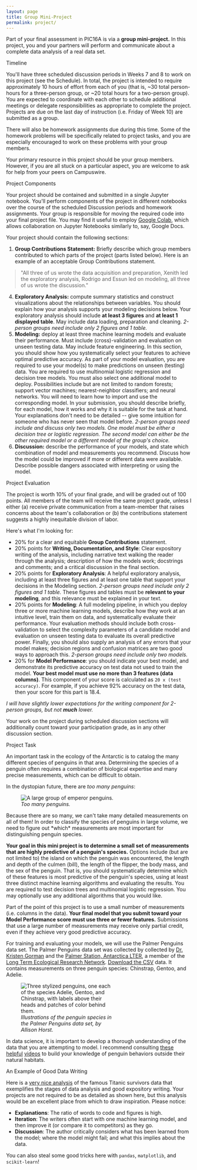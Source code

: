 ```yaml
---
layout: page
title: Group Mini-Project
permalink: project/
---
```


Part of your final assessment in PIC16A is via a **group mini-project.** In this project, you and your partners will perform and communicate about a complete data analysis of a real data set. 
<div class="fancy-h1"> Timeline </div>

You'll have three scheduled discussion periods in Weeks 7 and 8 to work on this project (see the Schedule). In total, the project is intended to require approximately 10 hours of effort from each of you (that is, ~30 total person-hours for a three-person group, or ~20 total hours for a two-person group). You are expected to coordinate with each other to schedule additional meetings or delegate responsibilities as appropriate to complete the project. Projects are due on the last day of instruction (i.e. Friday of Week 10) are submitted as a group. 

There will also be homework assignments due during this time. Some of the homework problems will be specifically related to project tasks, and you are especially encouraged to work on these problems with your group members.  

Your primary resource in this project should be your group members. However, if you are all stuck on a particular aspect, you are welcome to ask for help from your peers on Campuswire. 

<div class="fancy-h1"> Project Components </div>

Your project should be contained and submitted in a single Jupyter notebook. You'll perform components of the project in different notebooks over the course of the scheduled Discussion periods and homework assignments. Your group is responsible for moving the required code into your final project file. You may find it useful to employ [Google Colab](https://colab.research.google.com/), which allows collaboration on Jupyter Notebooks similarly to, say, Google Docs. 

Your project should contain the following sections: 

1. **Group Contributions Statement:** Briefly describe which group members contributed to which parts of the project (parts listed below). Here is an example of an acceptable Group Contributions statement. 
> "All three of us wrote the data acquisition and preparation, Xenith led the exploratory analysis, Rodrigo and Essun led on modeling, all three of us wrote the discussion." 
4. **Exploratory Analysis:** compute summary statistics and construct visualizations about the relationships between variables. You should explain how your analysis supports your modeling decisions below. Your exploratory analysis should include **at least 3 figures** and **at least 1 displayed table**. May include data loading, preparation and cleaning. *2-person groups need include only 2 figures and 1 table.* 
5. **Modeling:** deploy at least three machine learning models and evaluate their performance. Must include (cross)-validation and evaluation on unseen testing data. May include feature engineering. In this section, you should show how you systematically select your features to achieve optimal predictive accuracy. As part of your model evaluation, you are required to use your model(s) to make predictions on unseen (testing) data. You are required to use multinomial logistic regression and decision tree models. You must also select one additional model to deploy. Possibilities include but are not limited to random forests; support vector machines; nearest-neighbor classifiers; and neural networks. You will need to learn how to import and use the corresponding model. In your submission, you should describe briefly, for each model, how it works and why it is suitable for the task at hand. Your explanations don't need to be detailed -- give some intuition for someone who has never seen that model before. *2-person groups need include and discuss only two models. One model must be either a decision tree or logistic regression. The second model can either be the other required model or a different model of the group's choice.* 
6. **Discussion:** describe the performance of your models, and state which combination of model and measurements you recommend. Discuss how the model could be improved if more or different data were available. Describe possible dangers associated with interpreting or using the model. 

<div class="fancy-h1"> Project Evaluation </div>

The project is worth 10% of your final grade, and will be graded out of 100 points. All members of the team will receive the same project grade, unless I either (a) receive private communication from a team-member that raises concerns about the team's collaboration or (b) the contributions statement suggests a highly inequitable division of labor. 

Here's what I'm looking for: 

- 20% for a clear and equitable **Group Contributions** statement.  
- 20% points for **Writing, Documentation, and Style**: Clear expository writing of the analysis, including narrative text walking the reader through the analysis; description of how the models work; docstrings and comments; and a critical discussion in the final section. 
- 20% points for **Exploratory Analysis**: A helpful exploratory analysis, including at least three figures and at least one table that support your decisions in the Modeling section. *2-person groups need include only 2 figures and 1 table.* These figures and tables must be **relevant to your modeling**, and this relevance must be explained in your text. 
- 20% points for **Modeling**: A full modeling pipeline, in which you deploy three or more machine learning models, describe how they work at an intuitive level, train them on data, and systematically evaluate their performance. Your evaluation methods should include both cross-validation to select the complexity parameters of a candidate model and evaluation on unseen testing data to evaluate its overall predictive power. Finally, you should also supply an analysis of any errors that your model makes; decision regions and confusion matrices are two good ways to approach this. *2-person groups need include only two models.* 
- 20% for **Model Performance**: you should indicate your best model, and demonstrate its predictive accuracy on test data not used to train the model. **Your best model must use no more than 3 features (data columns)**. This component of your score is calculated as `20 x (test accuracy)`. For example, if you achieve 92% accuracy on the test data, then your score for this part is 18.4. 

*I will have slightly lower expectations for the writing component for 2-person groups, but not **much** lower.*

Your work on the project during scheduled discussion sections will additionally count toward your participation grade, as in any other discussion section.  

<div class="fancy-h1"> Project Task </div>

An important task in the ecology of the Antarctic is to catalog the many different species of penguins in that area. Determining the species of a penguin often requires a combination of biological expertise and many precise measurements, which can be difficult to obtain. 

In the dystopian future, there are *too many penguins*: 

<figure class="image" style="width:50%">
  <img src="https://www.pluggedin.com/wp-content/uploads/2019/12/march-of-the-penguins-1536x863.jpg" class="center" alt="A large group of emperor penguins.">
  <figcaption><i>Too many penguins.</i></figcaption>
</figure>
Because there are so many, we can't take many detailed measurements on all of them! In order to classify the species of penguins in large volume, we need to figure out *which* measurements are most important for distinguishing penguin species. 

**Your goal in this mini project is to determine a small set of measurements that are highly predictive of a penguin's species.** Options include (but are not limited to) the island on which the penguin was encountered, the length and depth of the culmen (bill), the length of the flipper, the body mass, and the sex of the penguin. That is, you should systematically determine which of these features is most predictive of the penguin's species, using at least three distinct machine learning algorithms and evaluating the results. You are required to test decision trees and multinomial logistic regression. You may optionally use any additional algorithms that you would like. 

Part of the point of this project is to use a small number of measurements (i.e. columns in the data). **Your final model that you submit toward your Model Performance score must use three or fewer features.** Submissions that use a large number of measurements may receive only partial credit, even if they achieve very good predictive accuracy. 

For training and evaluating your models, we will use the Palmer Penguins data set. 
The Palmer Penguins data set was collected by collected by [Dr. Kristen Gorman](https://www.uaf.edu/cfos/people/faculty/detail/kristen-gorman.php) and the [Palmer Station, Antarctica LTER](https://pal.lternet.edu/), a member of the [Long Term Ecological Research Network](https://lternet.edu/). [Download the CSV](https://philchodrow.github.io/PIC16A/content/IO_and_modules/IO/palmer_penguins.csv) data. 
It contains measurements on three penguin species: Chinstrap, Gentoo, and Adelie. 

<figure class="image" style="width:50%">
  <img src="https://allisonhorst.github.io/palmerpenguins/man/figures/lter_penguins.png" alt="Three stylized penguins, one each of the species Adelie, Gentoo, and Chinstrap, with labels above their heads and patches of color behind them.">
  <figcaption><i>Illustrations of the penguin species in the Palmer Penguins data set, by Allison Horst.</i></figcaption>
</figure>

In data science, it is important to develop a thorough understanding of the data that you are attempting to model. I recommend consulting [these](https://www.youtube.com/watch?v=ZbASA6fZaRI) [helpful](https://www.youtube.com/watch?v=M5UlTRrVaTk) [videos](https://www.youtube.com/watch?v=RoTVc32TLx8) to build your knowledge of penguin behaviors outside their natural habitats. 








<div class="fancy-h1"> An Example of Good Data Writing </div>

Here is a [very nice analysis](https://humansofdata.atlan.com/2016/07/machine-learning-python/) of the famous Titanic survivors data that exemplifies the stages of data analysis and good expository writing. Your projects are not required to be as detailed as shown here, but this analysis would be an excellent place from which to draw inspiration. Please notice: 

- **Explanations**: The ratio of words to code and figures is high. 
- **Iteration**: The writers often start with one machine learning model, and then improve it (or compare it to competitors) as they go. 
- **Discussion**: The author critically considers what has been learned from the model; where the model might fail; and what this implies about the data. 

You can also steal some good tricks here with `pandas`, `matplotlib`, and `scikit-learn`!

